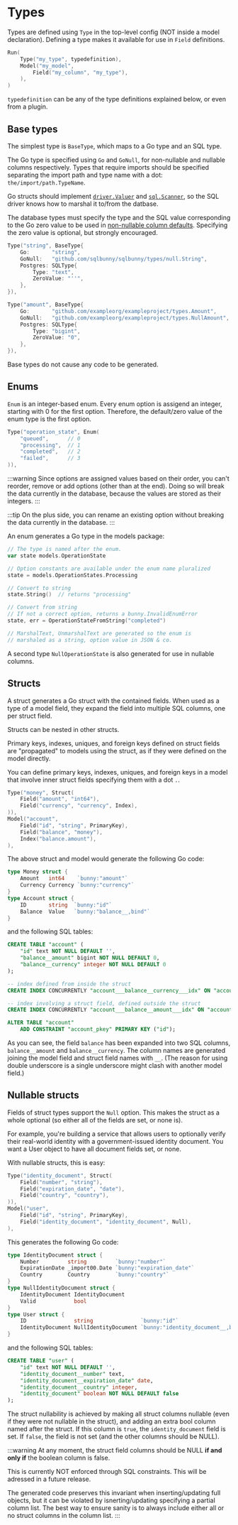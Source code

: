 # Types 

Types are defined using `Type` in the top-level config (NOT inside a model declaration). Defining a type makes it available for use in `Field` definitions.

```go
Run(
    Type("my_type", typedefinition),
    Model("my_model", 
        Field("my_column", "my_type"),
    ),
)
```

`typedefinition` can be any of the type definitions explained below, or even from a plugin.

## Base types

The simplest type is `BaseType`, which maps to a Go type and an SQL type.

The Go type is specified using `Go` and `GoNull`, for non-nullable and nullable columns respectively. Types that require imports should be specified separating the import path and type name with a dot: `the/import/path.TypeName`.

Go structs should implement [`driver.Valuer`](https://golang.org/pkg/database/sql/driver/#Valuer) and [`sql.Scanner`](https://golang.org/pkg/database/sql/#Scanner), so the SQL driver knows how to marshal it to/from the datbase.

The database types must specify the type and the SQL value corresponding to the Go zero value to be used in [non-nullable column defaults](/models.html#default-values). Specifying the zero value is optional, but strongly encouraged.

```go
Type("string", BaseType{
    Go:       "string",
    GoNull:   "github.com/sqlbunny/sqlbunny/types/null.String",
    Postgres: SQLType{
        Type: "text",
        ZeroValue: "''",
    },
}),

Type("amount", BaseType{
    Go:       "github.com/exampleorg/exampleproject/types.Amount",
    GoNull:   "github.com/exampleorg/exampleproject/types.NullAmount",
    Postgres: SQLType{
        Type: "bigint",
        ZeroValue: "0",
    },
}),
```

Base types do not cause any code to be generated. 

## Enums

`Enum` is an integer-based enum. Every enum option is assigend an integer, starting with 0 for the first option. Therefore, the default/zero value of the enum type is the first option.

```go
Type("operation_state", Enum(
    "queued",      // 0
    "processing",  // 1
    "completed",   // 2
    "failed",      // 3
)),
```

:::warning
Since options are assigned values based on their order, you can't reorder, remove or add options (other than at the end). Doing so will break the data currently in the database, because the values are stored as their integers.
:::

:::tip
On the plus side, you can rename an existing option without breaking the data currently in the database.
:::

An enum generates a Go type in the models package:

```go
// The type is named after the enum.
var state models.OperationState

// Option constants are available under the enum name pluralized
state = models.OperationStates.Processing

// Convert to string
state.String()  // returns "processing"

// Convert from string
// If not a correct option, returns a bunny.InvalidEnumError
state, err = OperationStateFromString("completed")

// MarshalText, UnmarshalText are generated so the enum is
// marshaled as a string, option value in JSON & co.
```

A second type `NullOperationState` is also generated for use in nullable columns.

## Structs 

A struct generates a Go struct with the contained fields. When used as a type of a model field, they expand the field into multiple SQL columns, one per struct field.

Structs can be nested in other structs.

Primary keys, indexes, uniques, and foreign keys defined on struct fields are "propagated" to models using the struct, as if they were defined on the model directly.

You can define primary keys, indexes, uniques, and foreign keys in a model that involve inner struct fields specifying them with a dot `.`.

```go
Type("money", Struct(
    Field("amount", "int64"),
    Field("currency", "currency", Index),
)),
Model("account",
    Field("id", "string", PrimaryKey),
    Field("balance", "money"),
    Index("balance.amount"),
),
```

The above struct and model would generate the following Go code:

```go
type Money struct {
	Amount   int64    `bunny:"amount"`
	Currency Currency `bunny:"currency"`
}
type Account struct {
    ID       string  `bunny:"id"`
    Balance  Value   `bunny:"balance__,bind"`
}
```

and the following SQL tables:

```sql
CREATE TABLE "account" (
    "id" text NOT NULL DEFAULT '',
    "balance__amount" bigint NOT NULL DEFAULT 0,
    "balance__currency" integer NOT NULL DEFAULT 0
);

-- index defined from inside the struct
CREATE INDEX CONCURRENTLY "account___balance__currency___idx" ON "account" ("balance__currency");

-- index involving a struct field, defined outside the struct
CREATE INDEX CONCURRENTLY "account___balance__amount___idx" ON "account" ("balance__amount");

ALTER TABLE "account"
    ADD CONSTRAINT "account_pkey" PRIMARY KEY ("id");
```


As you can see, the field `balance` has been expanded into two SQL columns, `balance__amount` and `balance__currency`. The column names are generated joining the model field and struct field names with `__`. (The reason for using double underscore is a single underscore might clash with another model field.)

## Nullable structs

Fields of struct types support the `Null` option. This makes the struct as a whole optional (so either all of the fields are set, or none is).

For example, you're building a service that allows users to optionally verify their real-world identity with a government-issued identity document. You want a User object to have all document fields set, or none.

With nullable structs, this is easy:

```go
Type("identity_document", Struct(
    Field("number", "string"),
    Field("expiration_date", "date"),
    Field("country", "country"),
)),
Model("user",
    Field("id", "string", PrimaryKey),
    Field("identity_document", "identity_document", Null),
),
```

This generates the following Go code:

```go
type IdentityDocument struct {
	Number         string         `bunny:"number"`
	ExpirationDate _import00.Date `bunny:"expiration_date"`
	Country        Country        `bunny:"country"`
}
type NullIdentityDocument struct {
	IdentityDocument IdentityDocument
	Valid            bool
}
type User struct {
	ID               string               `bunny:"id"`
	IdentityDocument NullIdentityDocument `bunny:"identity_document__,bind,null:identity_document"`
}
```

and the following SQL tables:

```sql
CREATE TABLE "user" (
    "id" text NOT NULL DEFAULT '',
    "identity_document__number" text,
    "identity_document__expiration_date" date,
    "identity_document__country" integer,
    "identity_document" boolean NOT NULL DEFAULT false
);
```

The struct nullability is achieved by making all struct columns nullable (even if they were not nullable in the struct), and adding an extra bool column named after the struct. If this column is `true`, the `identity_document` field is set. If `false`, the field is not set (and the other columns should be NULL).

:::warning
At any moment, the struct field columns should be NULL **if and only if** the boolean column is false. 

This is currently NOT enforced through SQL constraints. This will be adressed in a future release.

The generated code preserves this invariant when inserting/updating full objects, but it can be violated by isnerting/updating specifying a partial column list. The best way to ensure sanity is to always include either all or no struct columns in the column list.
:::